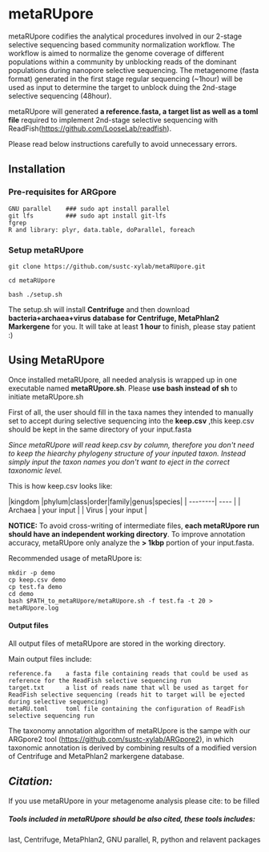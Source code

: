 # metaRUpore

metaRUpore codifies the analytical procedures involved in our 
2-stage selective sequencing based community normalization workflow. The workflow is aimed to normalize the genome coverage of different populations within a community by unblocking reads of the dominant populations during nanopore selective sequencing. The metagenome (fasta format) generated in the first stage regular sequencing (~1hour) will be used as input to determine the target to unblock duing the 2nd-stage selective sequencing (48hour).  

metaRUpore will generated **a reference.fasta, a target list as well as a toml file** required to implement 2nd-stage selective sequencing with ReadFish(https://github.com/LooseLab/readfish). 

Please read below instructions carefully to avoid unnecessary errors.

## Installation 
### Pre-requisites for ARGpore 
	
	GNU parallel	### sudo apt install parallel
	git lfs	        ### sudo apt install git-lfs
	fgrep
	R and library: plyr, data.table, doParallel, foreach 
	

### Setup metaRUpore
	
	git clone https://github.com/sustc-xylab/metaRUpore.git
	
	cd metaRUpore
	
	bash ./setup.sh	

The setup.sh will install **Centrifuge** and then download **bacteria+archaea+virus database for Centrifuge, MetaPhlan2 Markergene** for you. It will take at least **1 hour** to finish, please stay patient :)


## Using MetaRUpore 
Once installed metaRUpore, all needed analysis is wrapped up in one executable named **metaRUpore.sh**. Please **use bash instead of sh** to initiate metaRUpore.sh

First of all, the user should fill in the taxa names they intended to manually set to accept during selective sequencing into the **keep.csv** ,this keep.csv should be kept in the same directory of your input.fasta

*Since metaRUpore will read keep.csv by column, therefore you don't need to keep the hiearchy phylogeny structure of your inputed taxon. Instead simply input the taxon names you don't want to eject in the correct taxonomic level.*

This is how keep.csv looks like:

|kingdom  |phylum|class|order|family|genus|species| 
| --------| ---- |
| Archaea |   your input   |
| Virus  |   your input   |


**NOTICE:**
	To avoid cross-writing of intermediate files, **each metaRUpore run should have an independent working directory**. To improve annotation accuracy, metaRUpore only analyze the **> 1kbp** portion of your input.fasta.

Recommended usage of metaRUpore is:
	
	mkdir -p demo
	cp keep.csv demo
	cp test.fa demo 
	cd demo 
	bash $PATH_to_metaRUpore/metaRUpore.sh -f test.fa -t 20 > metaRUpore.log


	
#### Output files 
All output files of metaRUpore are stored in the working directory.

Main output files include:
	
	reference.fa    a fasta file containing reads that could be used as reference for the ReadFish selective sequencing run
    target.txt      a list of reads name that wll be used as target for ReadFish selective sequencing (reads hit to target will be ejected during selective sequencing)
    metaRU.toml     toml file containing the configuration of ReadFish selective sequencing run

	
The taxonomy annotation algorithm of metaRUpore is the sampe with our ARGpore2 tool (https://github.com/sustc-xylab/ARGpore2), in which taxonomic annotation is derived by combining results of a modified version of Centrifuge and MetaPhlan2 markergene database.

## *Citation:*

If you use metaRUpore in your metagenome analysis please cite:
to be filled

##### Tools included in metaRUpore should be also cited, these tools includes: 

last, Centrifuge, MetaPhlan2, GNU parallel, R, python and relavent packages


